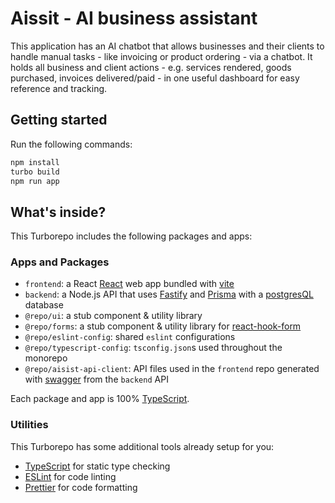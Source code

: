 # Aissit - AI business assistant

This application has an AI chatbot that allows businesses and their clients to handle manual tasks - like invoicing or product ordering - via a chatbot. It holds all business and client actions - e.g. services rendered, goods purchased, invoices delivered/paid - in one useful dashboard for easy reference and tracking.

## Getting started

Run the following commands:

```sh
npm install
turbo build
npm run app
```

## What's inside?

This Turborepo includes the following packages and apps:

### Apps and Packages

- `frontend`: a React [React](https://react.dev/) web app bundled with [vite](https://vitejs.dev)
- `backend`: a Node.js API that uses [Fastify](https://fastify.dev/) and [Prisma](https://www.prisma.io/) with a [postgresQL](https://www.postgresql.org/developer/) database
- `@repo/ui`: a stub component & utility library
- `@repo/forms`: a stub component & utility library for [react-hook-form](https://react-hook-form.com/docs)
- `@repo/eslint-config`: shared `eslint` configurations
- `@repo/typescript-config`: `tsconfig.json`s used throughout the monorepo
- `@repo/aisist-api-client`: API files used in the `frontend` repo generated with [swagger](https://swagger.io/) from the `backend` API

Each package and app is 100% [TypeScript](https://www.typescriptlang.org/).

### Utilities

This Turborepo has some additional tools already setup for you:

- [TypeScript](https://www.typescriptlang.org/) for static type checking
- [ESLint](https://eslint.org/) for code linting
- [Prettier](https://prettier.io) for code formatting
